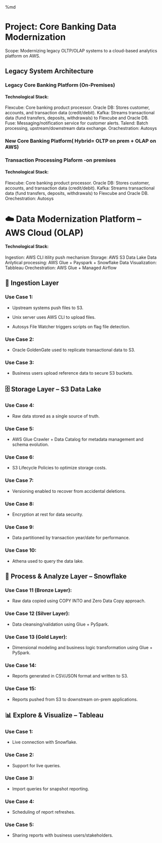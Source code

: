 %md
# Project: Core Banking Data Modernization 
Scope: Modernizing legacy OLTP/OLAP systems to a cloud-based analytics platform on AWS.

## Legacy System Architecture
### Legacy Core Banking Platform (On-Premises)
#### Technological Stack:
Flexcube: Core banking product processor.
Oracle DB: Stores customer, accounts, and transaction data (credit/debit).
Kafka: Streams transactional data (fund transfers, deposits, withdrawals) to Flexcube and Oracle DB.
Fuse: Messaging/notification service for customer alerts.
Talend: Batch processing, upstream/downstream data exchange.
Orachestration: Autosys

### New Core Banking Platform( Hybrid= OLTP on prem + OLAP on AWS)
### Transaction Processing Plaform -on premises
#### Technological Stack:
Flexcube: Core banking product processor.
Oracle DB: Stores customer, accounts, and transaction data (credit/debit).
Kafka: Streams transactional data (fund transfers, deposits, withdrawals) to Flexcube and Oracle DB.
Orechestration: Autosys

# ☁️ Data Modernization Platform – AWS Cloud (OLAP)
#### Technological Stack:
Ingestion: AWS CLI itility push mechanism
Storage: AWS S3 Data Lake 
Data Anlytical processing: AWS Glue + Payspark + Snowflake
Data Visualization: Tabbleau
Orechestration: AWS Glue + Managed Airflow

## 🔄 Ingestion Layer
### Use Case 1:

- Upstream systems push files to S3.

- Unix server uses AWS CLI to upload files.

- Autosys File Watcher triggers scripts on flag file detection.

### Use Case 2:

- Oracle GoldenGate used to replicate transactional data to S3.

### Use Case 3:

- Business users upload reference data to secure S3 buckets.

## 🗄️ Storage Layer – S3 Data Lake
### Use Case 4:

- Raw data stored as a single source of truth.

### Use Case 5:

- AWS Glue Crawler + Data Catalog for metadata management and schema evolution.

### Use Case 6:

- S3 Lifecycle Policies to optimize storage costs.

### Use Case 7:

- Versioning enabled to recover from accidental deletions.

### Use Case 8:

- Encryption at rest for data security.

### Use Case 9:

- Data partitioned by transaction year/date for performance.

### Use Case 10:

- Athena used to query the data lake.

## 🔧 Process & Analyze Layer – Snowflake
### Use Case 11 (Bronze Layer):

- Raw data copied using COPY INTO and Zero Data Copy approach.

### Use Case 12 (Silver Layer):

- Data cleansing/validation using Glue + PySpark.

### Use Case 13 (Gold Layer):

- Dimensional modeling and business logic transformation using Glue + PySpark.

### Use Case 14:

- Reports generated in CSV/JSON format and written to S3.

### Use Case 15:

- Reports pushed from S3 to downstream on-prem applications.

## 📊 Explore & Visualize – Tableau
### Use Case 1:

- Live connection with Snowflake.

### Use Case 2:

- Support for live queries.

### Use Case 3:

- Import queries for snapshot reporting.

### Use Case 4:

- Scheduling of report refreshes.

### Use Case 5:

- Sharing reports with business users/stakeholders.
